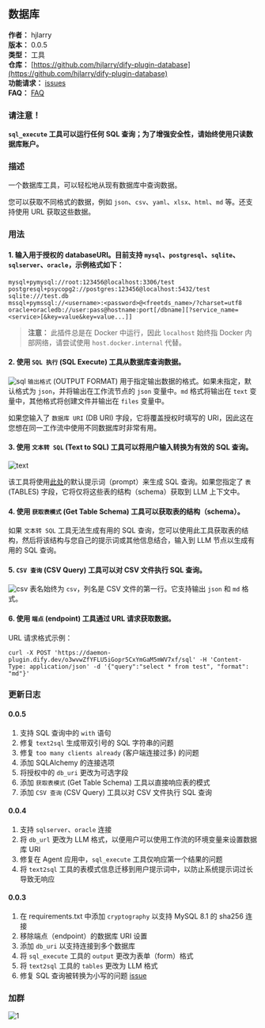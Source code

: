 ## 数据库

**作者：** hjlarry  
**版本：** 0.0.5  
**类型：** 工具  
**仓库：** [https://github.com/hjlarry/dify-plugin-database](https://github.com/hjlarry/dify-plugin-database)  
**功能请求：** [issues](https://github.com/hjlarry/dify-plugin-database/issues)  
**FAQ：** [FAQ](FAQ.md)  

### 请注意！
**`sql_execute` 工具可以运行任何 SQL 查询；为了增强安全性，请始终使用只读数据库账户。**

### 描述

一个数据库工具，可以轻松地从现有数据库中查询数据。

您可以获取不同格式的数据，例如 `json`、`csv`、`yaml`、`xlsx`、`html`、`md` 等。还支持使用 URL 获取这些数据。

### 用法

#### 1. 输入用于授权的 databaseURI。目前支持 `mysql`、`postgresql`、`sqlite`、`sqlserver`、`oracle`，示例格式如下：
```shell
mysql+pymysql://root:123456@localhost:3306/test
postgresql+psycopg2://postgres:123456@localhost:5432/test
sqlite:///test.db
mssql+pymssql://<username>:<password>@<freetds_name>/?charset=utf8
oracle+oracledb://user:pass@hostname:port[/dbname][?service_name=<service>[&key=value&key=value...]]
```

> **注意：** 此插件总是在 Docker 中运行，因此 `localhost` 始终指 Docker 内部网络，请尝试使用 `host.docker.internal` 代替。

#### 2. 使用 `SQL 执行` (SQL Execute) 工具从数据库查询数据。
![sql](./_assets/sql_execute.png)
`输出格式` (OUTPUT FORMAT) 用于指定输出数据的格式。如果未指定，默认格式为 `json`，并将输出在工作流节点的 `json` 变量中。`md` 格式将输出在 `text` 变量中，其他格式将创建文件并输出在 `files` 变量中。

如果您输入了 `数据库 URI` (DB URI) 字段，它将覆盖授权时填写的 URI，因此这在您想在同一工作流中使用不同数据库时非常有用。

#### 3. 使用 `文本转 SQL` (Text to SQL) 工具可以将用户输入转换为有效的 SQL 查询。
![text](./_assets/text.png)

该工具将使用[此处](https://github.com/hjlarry/dify-plugin-database/blob/d6dd3695840e8eb5d673611784af148b1789da97/tools/text2sql.py#L9)的默认提示词（prompt）来生成 SQL 查询。如果您指定了 `表` (TABLES) 字段，它将仅将这些表的结构（schema）获取到 LLM 上下文中。

#### 4. 使用 `获取表模式` (Get Table Schema) 工具可以获取表的结构（schema）。

如果 `文本转 SQL` 工具无法生成有用的 SQL 查询，您可以使用此工具获取表的结构，然后将该结构与您自己的提示词或其他信息结合，输入到 LLM 节点以生成有用的 SQL 查询。

#### 5. `CSV 查询` (CSV Query) 工具可以对 CSV 文件执行 SQL 查询。
![csv](./_assets/csv.png)
表名始终为 `csv`，列名是 CSV 文件的第一行。它支持输出 `json` 和 `md` 格式。

#### 6. 使用 `端点` (endpoint) 工具通过 URL 请求获取数据。

URL 请求格式示例：
```shell
curl -X POST 'https://daemon-plugin.dify.dev/o3wvwZfYFLU5iGopr5CxYmGaM5mWV7xf/sql' -H 'Content-Type: application/json' -d '{"query":"select * from test", "format": "md"}'
```

### 更新日志

#### 0.0.5
1. 支持 SQL 查询中的 `with` 语句
2. 修复 `text2sql` 生成带双引号的 SQL 字符串的问题
3. 修复 `too many clients already` (客户端连接过多) 的问题
4. 添加 SQLAlchemy 的连接选项
5. 将授权中的 `db_uri` 更改为可选字段
6. 添加 `获取表模式` (Get Table Schema) 工具以直接响应表的模式
7. 添加 `CSV 查询` (CSV Query) 工具以对 CSV 文件执行 SQL 查询

#### 0.0.4
1. 支持 `sqlserver`、`oracle` 连接
2. 将 `db_url` 更改为 LLM 格式，以便用户可以使用工作流的环境变量来设置数据库 URI
3. 修复在 Agent 应用中，`sql_execute` 工具仅响应第一个结果的问题
4. 将 `text2sql` 工具的表模式信息迁移到用户提示词中，以防止系统提示词过长导致无响应

#### 0.0.3
1. 在 requirements.txt 中添加 `cryptography` 以支持 MySQL 8.1 的 sha256 连接
2. 移除端点（endpoint）的数据库 URI 设置
3. 添加 `db_uri` 以支持连接到多个数据库
4. 将 `sql_execute` 工具的 `output` 更改为表单（form）格式
5. 将 `text2sql` 工具的 `tables` 更改为 LLM 格式
6. 修复 SQL 查询被转换为小写的问题 [issue](https://github.com/hjlarry/dify-plugin-database/issues/2)


### 加群
![1](_assets/contact.jpg)